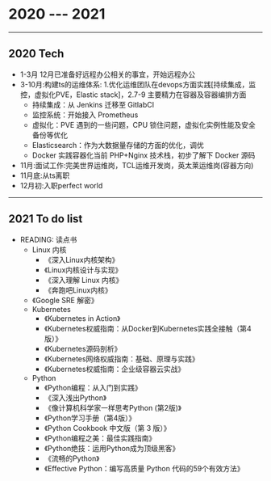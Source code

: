 # 2020 --- 2021

---

## 2020 Tech

- 1-3月 12月已准备好远程办公相关的事宜，开始远程办公
- 3-10月:构建ts的运维体系: 1.优化运维团队在devops方面实践[持续集成，监控，虚拟化PVE，Elastic stack]，2.7-9 主要精力在容器及容器编排方面
    - 持续集成：从 Jenkins 迁移至 GitlabCI
    - 监控系统：开始接入 Prometheus 
    - 虚拟化：PVE 遇到的一些问题，CPU 锁住问题，虚拟化实例性能及安全备份等优化
    - Elasticsearch：作为大数据量存储的方面的优化，调优
    - Docker 实践容器化当前 PHP+Nginx 技术栈，初步了解下 Docker 源码
- 11月:面试工作:完美世界运维岗，TCL运维开发岗，英太莱运维岗(容器方向)
- 11月底:从ts离职
- 12月初:入职perfect world


---

## 2021 To do list

- READING: 读点书
    - Linux 内核
        - 《深入Linux内核架构》
        - 《Linux内核设计与实现》
        - 《深入理解 Linux 内核》
        - 《奔跑吧Linux内核》
    - 《Google SRE 解密》
    - Kubernetes
        - 《Kubernetes in Action》  
        - 《Kubernetes权威指南：从Docker到Kubernetes实践全接触（第4版）》
        - 《Kubernetes源码剖析》  
        - 《Kubernetes网络权威指南：基础、原理与实践》
        - 《Kubernetes权威指南：企业级容器云实战》
    - Python 
        - 《Python编程：从入门到实践》
        - 《深入浅出Python》
        - 《像计算机科学家一样思考Python (第2版)》
        - 《Python学习手册（第4版）》 
        - 《Python Cookbook 中文版（第 3 版）》
        - 《Python编程之美：最佳实践指南》
        - 《Python绝技：运用Python成为顶级黑客》
        - 《流畅的Python》
        - 《Effective Python：编写高质量 Python 代码的59个有效方法》
